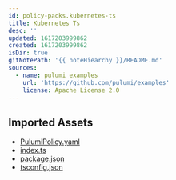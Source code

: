 ```yaml
---
id: policy-packs.kubernetes-ts
title: Kubernetes Ts
desc: ''
updated: 1617203999862
created: 1617203999862
isDir: true
gitNotePath: '{{ noteHiearchy }}/README.md'
sources:
  - name: pulumi examples
    url: 'https://github.com/pulumi/examples'
    license: Apache License 2.0
---
```

## Imported Assets

- [PulumiPolicy.yaml](/assets/pulumipolicy.yaml)
- [index.ts](/assets/index.ts)
- [package.json](/assets/package.json)
- [tsconfig.json](/assets/tsconfig.json)

